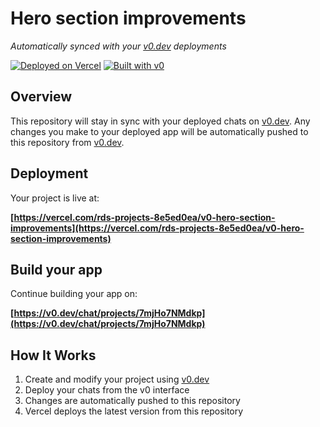 # Hero section improvements

*Automatically synced with your [v0.dev](https://v0.dev) deployments*

[![Deployed on Vercel](https://img.shields.io/badge/Deployed%20on-Vercel-black?style=for-the-badge&logo=vercel)](https://vercel.com/rds-projects-8e5ed0ea/v0-hero-section-improvements)
[![Built with v0](https://img.shields.io/badge/Built%20with-v0.dev-black?style=for-the-badge)](https://v0.dev/chat/projects/7mjHo7NMdkp)

## Overview

This repository will stay in sync with your deployed chats on [v0.dev](https://v0.dev).
Any changes you make to your deployed app will be automatically pushed to this repository from [v0.dev](https://v0.dev).

## Deployment

Your project is live at:

**[https://vercel.com/rds-projects-8e5ed0ea/v0-hero-section-improvements](https://vercel.com/rds-projects-8e5ed0ea/v0-hero-section-improvements)**

## Build your app

Continue building your app on:

**[https://v0.dev/chat/projects/7mjHo7NMdkp](https://v0.dev/chat/projects/7mjHo7NMdkp)**

## How It Works

1. Create and modify your project using [v0.dev](https://v0.dev)
2. Deploy your chats from the v0 interface
3. Changes are automatically pushed to this repository
4. Vercel deploys the latest version from this repository
